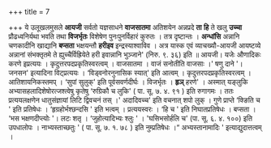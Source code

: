 +++
title = 7

+++
ये उलूखलमुसले **आयजी** सर्वतो यज्ञसाधने **वाजसातमा** अतिशयेन अन्नप्रदे **ता** **हि** ते खलु **उच्चा** प्रौढध्वनिर्यथा भवति तथा **विजर्भृतः** विशेषेण पुनःपुनर्विहारं कुरुतः । तत्र दृष्टान्तः । **अन्धांसि** अन्नानि चणकादीनि खाद्यानि **बप्सता** भक्षयन्तौ **हरीइव** इन्द्रस्याश्वाविव । अत्र यास्क एवं व्याचख्यौ-आयजी आयष्टव्ये अन्नानां संभक्तृतमे ते ह्युच्चैर्विह्रियेते हरी इवान्नानि भुञ्जाने' (निरु. ९. ३६) इति ॥ आयजी। यजेः औणादिकः करणे इप्रत्ययः । कृदुत्तरपदप्रकृतिस्वरत्वम् । वाजसातमा । वाजं सनोतीति वाजसाः ।' षणु दाने '। जनसन' इत्यादिना विट्प्रत्ययः । ‘विड्वनोरनुनासिक स्यात्' इति आत्वम् । कृदुत्तरपदप्रकृतिस्वरत्वम् । आतिशायनिकस्तमप् । ‘सुपां सुलुक्' इति पूर्वसवर्णदीर्घः । विजर्भृतः । **हृञ्** हरणे' । अस्मात् यङ्लुकि अभ्यासहलादिशेषोरत्जश्त्वेषु कृतेषु ‘रुग्रिकौ च लुकि' ( पा. सू. ७. ४. ९१ ) इति रुगागमः । ततः प्रत्ययलक्षणेन धातुसंज्ञायां लिटि द्विवचनं तस् ।' अदादिवच्च' इति वचनात् शपो लुक् । गुणे प्राप्ते ‘क्ङिति च ' इति प्रतिषेधः । ‘हृग्रहोर्भश्छन्दसि ' इति भत्वम् । प्रत्ययस्वरः । ‘हि च ' इति निघातप्रतिषेधः । बप्सता । ‘भस भक्षणदीप्त्योः '। लटः शतृ । ‘जुहोत्यादिभ्यः श्लुः ' । 'घसिभसोर्हलि च' (पा. सू. ६. ४. १००) इति उपधालोपः । नाभ्यस्ताच्छतुः ' ( पा. सू. ७. १. ७८ ) इति नुम्प्रतिषेधः ।“ अभ्यस्तानामादिः ' इत्याद्युदात्तत्वम् ।